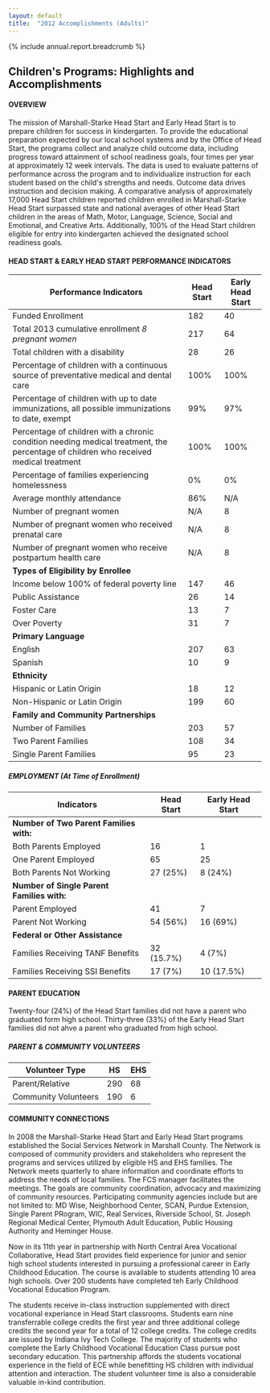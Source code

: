 ```yaml
---
layout: default
title:  "2012 Accomplishments (Adults)"
---
```

{% include annual.report.breadcrumb %}

## Children's Programs: Highlights and Accomplishments

<h4 class="subheader" id="overview">OVERVIEW</h4>
The mission of Marshall-Starke Head Start and Early Head Start is to prepare children for success in kindergarten.  To provide 
the educational preparation expected by our local school systems and by the Office of Head Start, the programs collect and analyze 
child outcome data, including progress toward attainment of school readiness goals, four times per year at approximately 12 week 
intervals. The data is used to evaluate patterns of performance across the program and to individualize instruction for each student 
based on the child's strengths and needs.  Outcome data drives instruction and decision making.  A comparative analysis of 
approximately 17,000 Head Start children reported children enrolled in Marshall-Starke Head Start surpassed state and national 
averages of other Head Start children in the areas of Math, Motor, Language, Science, Social and Emotional, and Creative Arts.  
Additionally, 100% of the Head Start children eligible for entry into kindergarten achieved the designated school readiness goals. 

<h4 class="subheader">HEAD START &amp; EARLY HEAD START PERFORMANCE INDICATORS</h4>

<table class="responsive">
  <thead>
    <tr>
      <th>Performance Indicators</th>
      <th>Head Start</th>
      <th>Early Head Start</th>
    </tr>
  </thead>
  <tbody>
    <tr>
      <td>Funded Enrollment</td>
      <td>182</td>
      <td>40</td>
    </tr>
      <tr>
      <td>Total 2013 cumulative enrollment <i>8 pregnant women</i></td>
      <td>217</td>
      <td>64</td>
    </tr>
    <tr>
      <td>Total children with a disability</td>
      <td>28</td>
      <td>26</td>
    </tr>
    <tr>
      <td>Percentage of children with a continuous source of preventative medical and dental care</td>
      <td>100%</td>
      <td>100%</td>
    </tr>
    <tr>
      <td>Percentage of children with up to date immunizations, all possible immunizations to date, exempt</td>
      <td>99%</td>
      <td>97%</td>
    </tr>
    <tr>
      <td>Percentage of children with a chronic condition needing medical treatment, the percentage of children who received medical treatment</td>
      <td>100%</td>
      <td>100%</td>
    </tr>
    <tr>
      <td>Percentage of families experiencing homelessness</td>
      <td>0%</td>
      <td>0%</td>
    </tr>
    <tr>
      <td>Average monthly attendance</td>
      <td>86%</td>
      <td>N/A</td>
    </tr>
    <tr>
      <td>Number of pregnant women</td>
      <td>N/A</td>
      <td>8</td>
    </tr>
    <tr>
      <td>Number of pregnant women who received prenatal care</td>
      <td>N/A</td>
      <td>8</td>
    </tr>
    <tr>
      <td>Number of pregnant women who receive postpartum health care</td>
      <td>N/A</td>
      <td>8</td>
    </tr>
    <tr><td><strong>Types of Eligibility by Enrollee</strong></td></tr>
    <tr>
      <td>Income below 100% of federal poverty line</td>
      <td>147</td>
      <td>46</td>
    </tr>
    <tr>
      <td>Public Assistance</td>
      <td>26</td>
      <td>14</td>
    </tr>
    <tr>
      <td>Foster Care</td>
      <td>13</td>
      <td>7</td>
    </tr>
    <tr>
      <td>Over Poverty</td>
      <td>31</td>
      <td>7</td>
    </tr>
    <tr><td><strong>Primary Language</strong></td></tr>
    <tr>
      <td>English</td>
      <td>207</td>
      <td>63</td>
    </tr>
    <tr>
      <td>Spanish</td>
      <td>10</td>
      <td>9</td>
    </tr>
    <tr><td><strong>Ethnicity</strong></td></tr>
    <tr>
      <td>Hispanic or Latin Origin</td>
      <td>18</td>
      <td>12</td>
    </tr>
    <tr>
      <td>Non-Hispanic or Latin Origin</td>
      <td>199</td>
      <td>60</td>
    </tr>
    <tr><td><strong>Family and Community Partnerships</strong></td></tr>
    <tr>
      <td>Number of Families</td>
      <td>203</td>
      <td>57</td>
    </tr>
    <tr>
      <td>Two Parent Families</td>
      <td>108</td>
      <td>34</td>
    </tr>
    <tr>
      <td>Single Parent Families</td>
      <td>95</td>
      <td>23</td>
    </tr>
  </tbody>
</table>

<h5 class="subheader">EMPLOYMENT (At Time of Enrollment)</h5>
<table>
  <thead>
    <tr>
      <th>Indicators</th>
      <th>Head Start</th>
      <th>Early Head Start</th>
    </tr>
  </thead>
  <tbody>
    <tr><td><strong>Number of Two Parent Families with:</strong></td></tr>
    <tr>
      <td>Both Parents Employed</td>
      <td>16</td>
      <td>1</td>
    </tr>
    <tr>
      <td>One Parent Employed</td>
      <td>65</td>
      <td>25</td>
    </tr>
    <tr>
      <td>Both Parents Not Working</td>
      <td>27 (25%)</td>
      <td>8 (24%)</td>
    </tr>
    <tr><td><strong>Number of Single Parent Families with:</strong></td></tr>
    <tr>
      <td>Parent Employed</td>
      <td>41</td>
      <td>7</td>
    </tr>
    <tr>
      <td>Parent Not Working</td>
      <td>54 (56%)</td>
      <td>16 (69%)</td>
    </tr>
    <tr><td><strong>Federal or Other Assistance</strong></td></tr>
    <tr>
      <td>Families Receiving TANF Benefits</td>
      <td>32 (15.7%)</td>
      <td>4 (7%)</td>
    </tr>
    <tr>
      <td>Families Receiving SSI Benefits</td>
      <td>17 (7%)</td>
      <td>10 (17.5%)</td>
    </tr>
  </tbody>
</table>

<h4 class="subheader">PARENT EDUCATION</h4>
Twenty-four (24%) of the Head Start families did not have a parent who graduated form high school. Thirty-three (33%) of the 
Early Head Start families did not ahve a parent who graduated from high school. 

<h5 class="subheader">PARENT &amp; COMMUNITY VOLUNTEERS</h5>
<table class="responsive">
  <thead>
    <tr>
      <th>Volunteer Type</th>
      <th>HS</th>
      <th>EHS</th>
    </tr>
  </thead>
  <tbody>
    <tr>
      <td>Parent/Relative</td>
      <td>290</td>
      <td>68</td>
    </tr>
    <tr>
      <td>Community Volunteers</td>
      <td>190</td>
      <td>6</td>
    </tr>
  </tbody>
</table>

<h4 class="subheader">COMMUNITY CONNECTIONS</h4>
In 2008 the Marshall-Starke Head Start and Early Head Start programs established the Social Services Network in Marshall County. 
The Network is composed of community providers and stakeholders who represent the programs and services utilized by eligible HS and 
EHS families. The Network meets quarterly to share information and coordinate efforts to address the needs of local families. 
The FCS manager facilitates the meetings. The goals are community coordination, advocacy and maximizing of community resources. 
Participating community agencies include but are not limited to: MD Wise, Neighborhood Center, SCAN, Purdue Extension, Single 
Parent PRogram, WIC, Real Services, Riverside School, St. Joseph Regional Medical Center, Plymouth Adult Education, Public Housing 
Authority and Heminger House. 

Now in its 11th year in partnership with North Central Area Vocational Collaborative, Head Start provides field experience for 
junior and senior high school students interested in pursuing a professional career in Early Childhood Education. The course is 
available to students attending 10 area high schools. Over 200 students have completed teh Early Childhood Vocational Education Program. 

The students receive in-class instruction supplemented with direct vocational experiance in Head Start classrooms. Students earn 
nine transferrable college credits the first year and three additional college credits the second year for a total of 12 college 
credits. The college credits are issued by Indiana Ivy Tech College. The majority of students who complete the Early Childhood 
Vocational Education Class pursue post secondary education. This partnership affords the students vocational experience in the 
field of ECE while benefitting HS children with individual attention and interaction. The student volunteer time is also a 
considerable valuable in-kind contribution.

